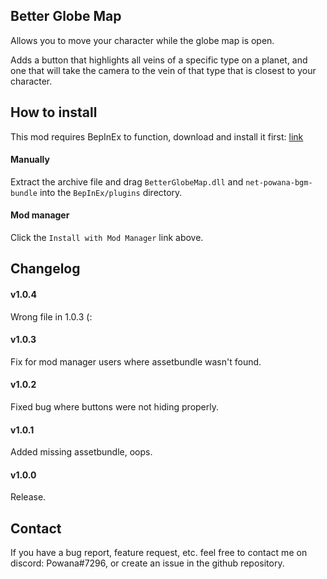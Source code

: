 ﻿
## Better Globe Map

Allows you to move your character while the globe map is open.

Adds a button that highlights all veins of a specific type on a planet, and one that will take the camera to the vein of that type that is closest to your character.

## How to install

This mod requires BepInEx to function, download and install it first: [link](https://bepinex.github.io/bepinex_docs/master/articles/user_guide/installation/index.html?tabs=tabid-win)

#### Manually
Extract the archive file and drag `BetterGlobeMap.dll` and `net-powana-bgm-bundle` into the `BepInEx/plugins` directory.

#### Mod manager
Click the `Install with Mod Manager` link above.

## Changelog

#### v1.0.4
Wrong file in 1.0.3 (:

#### v1.0.3
Fix for mod manager users where assetbundle wasn't found.

#### v1.0.2
Fixed bug where buttons were not hiding properly.

#### v1.0.1
Added missing assetbundle, oops.

#### v1.0.0 
Release.


## Contact
If you have a bug report, feature request, etc. feel free to contact me on discord: Powana#7296, or create an issue in the github repository.
